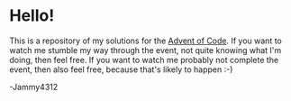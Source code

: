 # Hello!

This is a repository of my solutions for the [Advent of Code](http://adventofcode.com). If you want to watch me stumble my way through the event, not quite knowing what I'm doing, then feel free. If you want to watch me probably not complete the event, then also feel free, because that's likely to happen :-)

-Jammy4312
